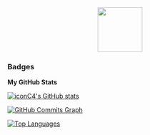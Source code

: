 <div id="header" align="center">
  <img src="https://media.giphy.com/media/M9gbBd9nbDrOTu1Mqx/giphy.gif" width="100"/>
</div>

### Badges

<b>My GitHub Stats</b>

<a href="http://www.github.com/mineingvps"><img src="https://github-readme-stats.vercel.app/api?username=mineingvps&show_icons=true&hide=&count_private=true&title_color=0891b2&text_color=ffffff&icon_color=0891b2&bg_color=1c1917&hide_border=true&show_icons=true" alt="iconC4's GitHub stats" /></a>

<a href="http://www.github.com/mineingvps"><img src="https://github-readme-activity-graph.cyclic.app/graph?username=mineingvps&bg_color=1c1917&color=ffffff&line=0891b2&point=ffffff&area_color=1c1917&area=true&hide_border=true&custom_title=GitHub%20Commits%20Graph" alt="GitHub Commits Graph" /></a>

<a href="https://github.com/mineingvps" align="left"><img src="https://github-readme-stats.vercel.app/api/top-langs/?username=mineingvps&langs_count=10&title_color=0891b2&text_color=ffffff&icon_color=0891b2&bg_color=1c1917&hide_border=true&locale=en&custom_title=Top%20%Languages" alt="Top Languages" /></a>
